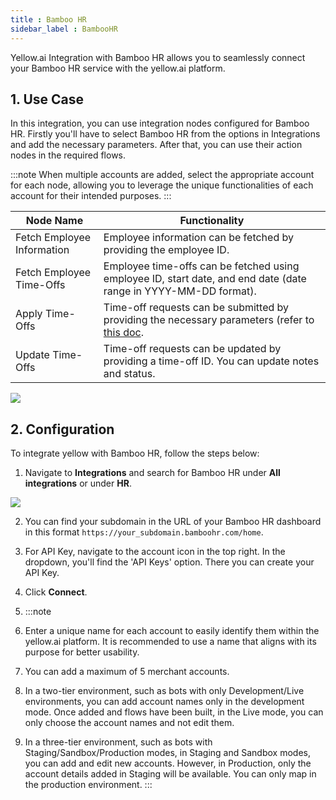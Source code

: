 ```yaml
---
title : Bamboo HR
sidebar_label : BambooHR
---
```




Yellow.ai Integration with Bamboo HR allows you to seamlessly connect your Bamboo HR service with the yellow.ai platform.



## 1. Use Case
In this integration, you can use integration nodes configured for Bamboo HR. Firstly you'll have to select Bamboo HR from the options in Integrations and add the necessary parameters. After that, you can use their action nodes in the required flows.

:::note
When multiple accounts are added, select the appropriate account for each node, allowing you to leverage the unique functionalities of each account for their intended purposes.
:::


| Node Name |  Functionality |
| -------- | -------- | 
| Fetch Employee Information   | Employee information can be fetched by providing the employee ID.  |
|    Fetch Employee Time-Offs   | Employee time-offs can be fetched using employee ID, start date, and end date (date range in YYYY-MM-DD format).    |
| Apply Time-Offs    | Time-off requests can be submitted by providing the necessary parameters (refer to [this doc](https://documentation.bamboohr.com/reference/time-off-add-a-time-off-request-1).    |
| Update Time-Offs | Time-off requests can be updated by providing a time-off ID. You can update notes and status. |


![](https://cdn.yellowmessenger.com/NzzrjkOBWe8L1669034213426.png)


## 2. Configuration

To integrate yellow with Bamboo HR, follow the steps below: 


1. Navigate to **Integrations** and search for Bamboo HR under **All integrations** or under **HR**.

![](https://cdn.yellowmessenger.com/co5MChEIFkcs1669034212905.png)

2. You can find your subdomain in the URL of your Bamboo HR dashboard in this format ```https://your_subdomain.bamboohr.com/home```.

3. For API Key, navigate to the account icon in the top right. In the dropdown, you'll find the 'API Keys' option. There you can create your API Key.

4. Click **Connect**.
5. :::note
1. Enter a unique name for each account to easily identify them within the yellow.ai platform. It is recommended to use a name that aligns with its purpose for better usability. 
2. You can add a maximum of 5 merchant accounts.
3. In a two-tier environment, such as bots with only Development/Live environments, you can add account names only in the development mode. Once added and flows have been built, in the Live mode, you can only choose the account names and not edit them.
4. In a three-tier environment, such as bots with Staging/Sandbox/Production modes, in Staging and Sandbox modes, you can add and edit new accounts. However, in Production, only the account details added in Staging will be available. You can only map in the production environment.
:::
 

